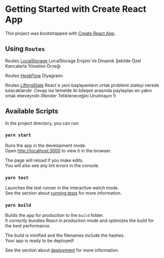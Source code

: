 # Getting Started with Create React App

This project was bootstrapped with [Create React App](https://github.com/facebook/create-react-app).


## Using `Routes`

Routes [LocalStorage](LocalStorage) LocalStorage Erişimi Ve
Dinamik Şekilde Özel Kancalarla Yönetimi Örneği


Routes [HookFlow](Hook-Flow-React) Diyagramı

Routes [LiftingState](Lifting-State) React`e yeni başlayanların ortak problemi stateyi nerede tutacaklarıdır.
Cevap ise temelde iki bileşen arasında paylaşılan en yakın ortak ebeveyndir.(Render Tetikleneceğini Unutmayın !)


## Available Scripts

In the project directory, you can run:

### `yarn start`

Runs the app in the development mode.\
Open [http://localhost:3000](http://localhost:3000) to view it in the browser.

The page will reload if you make edits.\
You will also see any lint errors in the console.

### `yarn test`

Launches the test runner in the interactive watch mode.\
See the section about [running tests](https://facebook.github.io/create-react-app/docs/running-tests) for more information.

### `yarn build`

Builds the app for production to the `build` folder.\
It correctly bundles React in production mode and optimizes the build for the best performance.

The build is minified and the filenames include the hashes.\
Your app is ready to be deployed!

See the section about [deployment](https://facebook.github.io/create-react-app/docs/deployment) for more information.


